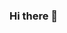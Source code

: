 ### Hi there 👋

<!--
**sbose10/sbose10** is a ✨ _special_ ✨ repository because its `README.md` (this file) appears on your GitHub profile.


-  ![alt text](https://camo.githubusercontent.com/888e388801f947dec7c3d843942c277af25fe2b1aed1821542c4e711f210312a/68747470733a2f2f75706c6f61642e77696b696d656469612e6f72672f77696b6970656469612f636f6d6d6f6e732f7468756d622f632f63332f507974686f6e2d6c6f676f2d6e6f746578742e7376672f37363870782d507974686f6e2d6c6f676f2d6e6f746578742e7376672e706e67_)I’m currently learning Python
- 📫 How to reach me: sonita.bose@gmail.com
- 😄 Pronouns: she/her/hers
- ⚡ Fun fact: ...
-->
